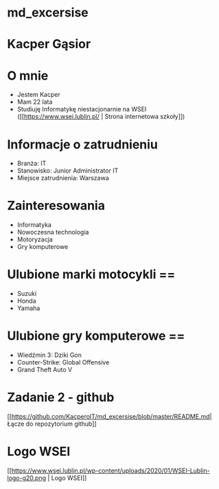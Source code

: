# md_excersise
# Kacper Gąsior
# O mnie
* Jestem Kacper
* Mam 22 lata
* Studiuję Informatykę niestacjonarnie na WSEI ([[https://www.wsei.lublin.pl/ | Strona internetowa szkoły]])

# Informacje o zatrudnieniu
* Branża: IT
* Stanowisko: Junior Administrator IT
* Miejsce zatrudnienia: Warszawa

# Zainteresowania
* Informatyka
* Nowoczesna technologia
* Motoryzacja
* Gry komputerowe

# Ulubione marki motocykli ==
* Suzuki
* Honda
* Yamaha

# Ulubione gry komputerowe ==
* Wiedźmin 3: Dziki Gon
* Counter-Strike: Global Offensive
* Grand Theft Auto V

# Zadanie 2 - github
[[https://github.com/KacperoIT/md_excersise/blob/master/README.md| Łącze do repozytorium github]]

# Logo WSEI
[[https://www.wsei.lublin.pl/wp-content/uploads/2020/01/WSEI-Lublin-logo-g20.png | Logo WSEI]]
